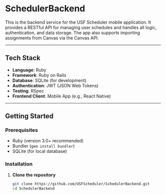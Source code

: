 # SchedulerBackend

This is the backend service for the USF Scheduler mobile application. It provides a RESTful API for managing user schedules and handles all logic, authentication, and data storage. The app also supports importing assignments from Canvas via the Canvas API.

---

## Tech Stack

- **Language**: Ruby
- **Framework**: Ruby on Rails
- **Database**: SQLite (for development)
- **Authentication**: JWT (JSON Web Tokens)
- **Testing**: RSpec
- **Frontend Client**: Mobile App (e.g., React Native)

---

## Getting Started

### Prerequisites

- Ruby (version 3.0+ recommended)
- Bundler (`gem install bundler`)
- SQLite (for local database)

### Installation

1. **Clone the repository**
   ```bash
   git clone https://github.com/USFScheduler/SchedulerBackend.git
   cd SchedulerBackend
